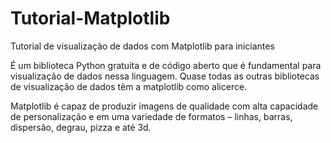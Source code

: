 # Tutorial-Matplotlib
Tutorial de visualização de dados com Matplotlib para iniciantes


É um biblioteca Python gratuita e de código aberto que é fundamental para visualização de dados nessa linguagem. Quase todas as outras bibliotecas de visualização de dados têm a matplotlib como alicerce.

Matplotlib é capaz de produzir imagens de qualidade com alta capacidade de personalização e em uma variedade de formatos – linhas, barras, dispersão, degrau, pizza e até 3d.
